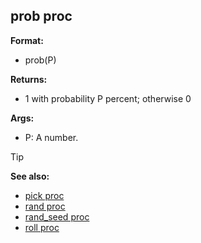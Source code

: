 ## prob proc

**Format:**
+   prob(P)

**Returns:**
+   1 with probability P percent; otherwise 0

**Args:**
+   P: A number.

> [!TIP] 
> **See also:**
> +   [pick proc](/ref/proc/pick.md) 
> +   [rand proc](/ref/proc/rand.md) 
> +   [rand_seed proc](/ref/proc/rand_seed.md) 
> +   [roll proc](/ref/proc/roll.md) 
